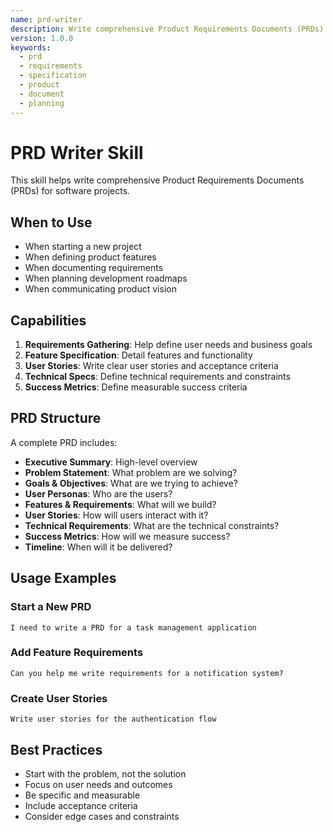 ```yaml
---
name: prd-writer
description: Write comprehensive Product Requirements Documents (PRDs)
version: 1.0.0
keywords:
  - prd
  - requirements
  - specification
  - product
  - document
  - planning
---
```


# PRD Writer Skill

This skill helps write comprehensive Product Requirements Documents (PRDs) for software projects.

## When to Use

- When starting a new project
- When defining product features
- When documenting requirements
- When planning development roadmaps
- When communicating product vision

## Capabilities

1. **Requirements Gathering**: Help define user needs and business goals
2. **Feature Specification**: Detail features and functionality
3. **User Stories**: Write clear user stories and acceptance criteria
4. **Technical Specs**: Define technical requirements and constraints
5. **Success Metrics**: Define measurable success criteria

## PRD Structure

A complete PRD includes:

- **Executive Summary**: High-level overview
- **Problem Statement**: What problem are we solving?
- **Goals & Objectives**: What are we trying to achieve?
- **User Personas**: Who are the users?
- **Features & Requirements**: What will we build?
- **User Stories**: How will users interact with it?
- **Technical Requirements**: What are the technical constraints?
- **Success Metrics**: How will we measure success?
- **Timeline**: When will it be delivered?

## Usage Examples

### Start a New PRD
```
I need to write a PRD for a task management application
```

### Add Feature Requirements
```
Can you help me write requirements for a notification system?
```

### Create User Stories
```
Write user stories for the authentication flow
```

## Best Practices

- Start with the problem, not the solution
- Focus on user needs and outcomes
- Be specific and measurable
- Include acceptance criteria
- Consider edge cases and constraints
